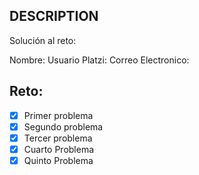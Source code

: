 ## DESCRIPTION

Solución al reto:

Nombre:
Usuario Platzi:
Correo Electronico:

## Reto:

- [X] Primer problema
- [X] Segundo problema
- [X] Tercer problema
- [X] Cuarto Problema
- [X] Quinto Problema
